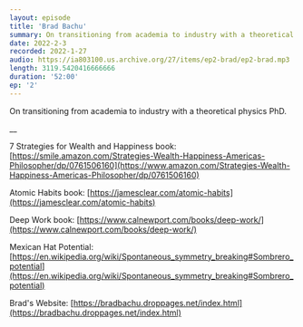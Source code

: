 ```yaml
---
layout: episode
title: 'Brad Bachu'
summary: On transitioning from academia to industry with a theoretical physics PhD.
date: 2022-2-3
recorded: 2022-1-27
audio: https://ia803100.us.archive.org/27/items/ep2-brad/ep2-brad.mp3
length: 3119.5420416666666
duration: '52:00'
ep: '2'
---
```


On transitioning from academia to industry with a theoretical physics PhD.

__

7 Strategies for Wealth and Happiness book: [https://smile.amazon.com/Strategies-Wealth-Happiness-Americas-Philosopher/dp/0761506160](https://www.amazon.com/Strategies-Wealth-Happiness-Americas-Philosopher/dp/0761506160)

Atomic Habits book: [https://jamesclear.com/atomic-habits](https://jamesclear.com/atomic-habits)

Deep Work book: [https://www.calnewport.com/books/deep-work/](https://www.calnewport.com/books/deep-work/)

Mexican Hat Potential: [https://en.wikipedia.org/wiki/Spontaneous_symmetry_breaking#Sombrero_potential](https://en.wikipedia.org/wiki/Spontaneous_symmetry_breaking#Sombrero_potential)

Brad's Website: [https://bradbachu.droppages.net/index.html](https://bradbachu.droppages.net/index.html)
